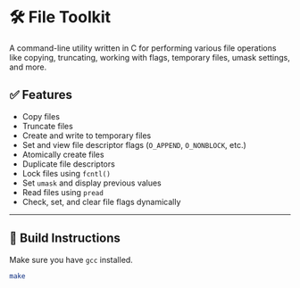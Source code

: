 # 🛠️ File Toolkit

A command-line utility written in C for performing various file operations like copying, truncating, working with flags, temporary files, umask settings, and more.

## ✅ Features

- Copy files
- Truncate files
- Create and write to temporary files
- Set and view file descriptor flags (`O_APPEND`, `O_NONBLOCK`, etc.)
- Atomically create files
- Duplicate file descriptors
- Lock files using `fcntl()`
- Set `umask` and display previous values
- Read files using `pread`
- Check, set, and clear file flags dynamically

---

## 🧰 Build Instructions

Make sure you have `gcc` installed.

```bash
make



